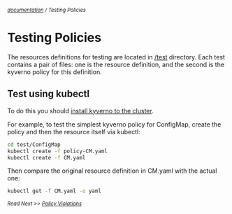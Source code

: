 <small>*[documentation](/README.md#documentation) / Testing Policies*</small>


# Testing Policies 

The resources definitions for testing are located in [/test](/test) directory. Each test contains a pair of files: one is the resource definition, and the second is the kyverno policy for this definition.

## Test using kubectl

To do this you should [install kyverno to the cluster](/documentation/installation.md).

For example, to test the simplest kyverno policy for ConfigMap, create the policy and then the resource itself via kubectl:

````bash
cd test/ConfigMap
kubectl create -f policy-CM.yaml
kubectl create -f CM.yaml
````
Then compare the original resource definition in CM.yaml with the actual one:

````bash
kubectl get -f CM.yaml -o yaml
````

<small>*Read Next >> [Policy Violations](/documentation/policy-violations.md)*</small>
